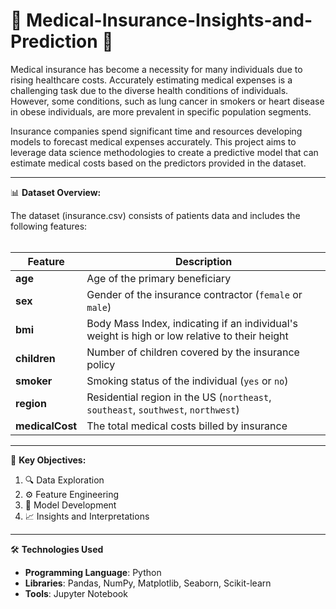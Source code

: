 # 🌟 Medical-Insurance-Insights-and-Prediction 🌟


Medical insurance has become a necessity for many individuals due to rising healthcare costs. Accurately estimating medical expenses is a challenging task due to the diverse health conditions of individuals. However, some conditions, such as lung cancer in smokers or heart disease in obese individuals, are more prevalent in specific population segments.

Insurance companies spend significant time and resources developing models to forecast medical expenses accurately. This project aims to leverage data science methodologies to create a predictive model that can estimate medical costs based on the predictors provided in the dataset.

---


📊  **Dataset Overview:**

The dataset (insurance.csv) consists of patients data and includes the following features: <br><br>


| Feature      | Description                                                                                     |
|--------------|-------------------------------------------------------------------------------------------------|
| **age**      | Age of the primary beneficiary                                                                  |
| **sex**      | Gender of the insurance contractor (`female` or `male`)                                         |
| **bmi**      | Body Mass Index, indicating if an individual's weight is high or low relative to their height   |
| **children** | Number of children covered by the insurance policy                                              |
| **smoker**   | Smoking status of the individual (`yes` or `no`)                                                |
| **region**   | Residential region in the US (`northeast`, `southeast`, `southwest`, `northwest`)               |
| **medicalCost** | The total medical costs billed by insurance                                                  |


---

🎯  **Key Objectives:**

1. 🔍 Data Exploration
2. ⚙️  Feature Engineering
3. 🤖 Model Development
4. 📈 Insights and Interpretations

---

🛠️ **Technologies Used**

+ **Programming Language**: Python
+ **Libraries**: Pandas, NumPy, Matplotlib, Seaborn, Scikit-learn
+ **Tools**: Jupyter Notebook
